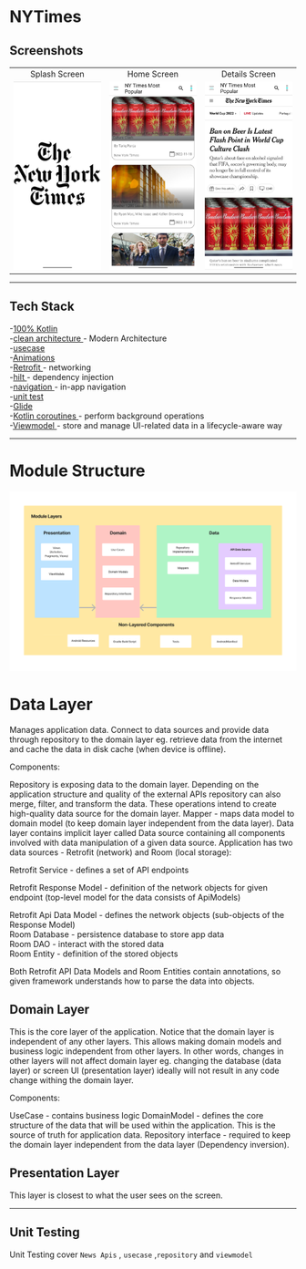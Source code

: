 # NYTimes

## Screenshots
<table>
  <tr>
    <td align="center">Splash Screen </td>
     <td align="center">Home Screen</td>
     <td align="center">Details Screen</td>
  </tr>
  <tr>
    <td valign="top"><img src="https://github.com/ahmedmohamed299/NYTimes/blob/master/screenshots/Screenshot_2022-11-24-22-53-36-11_96d39c8b3d9890da4c462be41d85e2c7.jpg" ></td>
    <td valign="top"><img src="https://github.com/ahmedmohamed299/NYTimes/blob/master/screenshots/Screenshot_2022-11-24-22-53-59-65_96d39c8b3d9890da4c462be41d85e2c7.jpg"></td>
    <td valign="top"><img src="https://github.com/ahmedmohamed299/NYTimes/blob/master/screenshots/Screenshot_2022-11-24-22-54-12-87_96d39c8b3d9890da4c462be41d85e2c7.jpg"></td>
  </tr>
 </table>
 
 --------
## Tech Stack


-[100% Kotlin  ](https://kotlinlang.org/)
<br/>
-[clean architecture  ](https://blog.cleancoder.com/uncle-bob/2012/08/13/the-clean-architecture.html) - Modern Architecture
<br/>
-[usecase ](https://developer.android.com/reference/androidx/camera/core/UseCase)
<br/>
-[Animations ](https://developer.android.com/develop/ui/views/animations/overview)
<br/>
-[Retrofit ](https://square.github.io/retrofit/) - networking
<br/>
-[hilt ](https://dagger.dev/hilt/) - dependency injection
<br/>
-[navigation ](https://developer.android.com/guide/navigation) - in-app navigation
<br/>
-[unit test ](https://developer.android.com/training/testing/local-tests)
<br/>
-[Glide ](https://github.com/bumptech/glide)
<br/>
-[Kotlin coroutines ](https://github.com/Kotlin/kotlinx.coroutines#kotlinxcoroutines) - perform background operations
<br/>
-[Viewmodel ](https://developer.android.com/topic/libraries/architecture/viewmodel) - store and manage UI-related data in a lifecycle-aware way
 
 -------
 Module Structure
 ===============
<img src="https://github.com/ahmedmohamed299/NYTimes/blob/master/screenshots/feature_structure.png">

**Data Layer**
========

Manages application data. Connect to data sources and provide data through repository to the domain layer eg. retrieve data from the internet and cache the data in disk cache (when device is offline).

Components:

Repository is exposing data to the domain layer. Depending on the application structure and quality of the external APIs repository can also merge, filter, and transform the data. These operations intend to create high-quality data source for the domain layer.
Mapper - maps data model to domain model (to keep domain layer independent from the data layer).
Data layer contains implicit layer called Data source containing all components involved with data manipulation of a given data source. Application has two data sources - Retrofit (network) and Room (local storage):
<br/>

Retrofit Service - defines a set of API endpoints
<br/>

Retrofit Response Model - definition of the network objects for given endpoint (top-level model for the data consists of ApiModels)
<br/>

Retrofit Api Data Model - defines the network objects (sub-objects of the Response Model)
<br/>
Room Database - persistence database to store app data
<br/>
Room DAO - interact with the stored data
<br/>
Room Entity - definition of the stored objects
<br/>

Both Retrofit API Data Models and Room Entities contain annotations, so given framework understands how to parse the data into objects.

**Domain Layer**
--
This is the core layer of the application. Notice that the domain layer is independent of any other layers. This allows making domain models and business logic independent from other layers. In other words, changes in other layers will not affect domain layer eg. changing the database (data layer) or screen UI (presentation layer) ideally will not result in any code change withing the domain layer.

Components:

UseCase - contains business logic
DomainModel - defines the core structure of the data that will be used within the application. This is the source of truth for application data.
Repository interface - required to keep the domain layer independent from the data layer (Dependency inversion).


**Presentation Layer**
--
This layer is closest to what the user sees on the screen.

 

--------
## Unit Testing

Unit Testing cover `News Apis` , `usecase` ,`repository` and `viewmodel`

